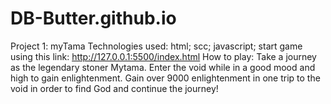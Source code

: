 # DB-Butter.github.io
Project 1: myTama
Technologies used: html; scc; javascript;
start game using this link: http://127.0.0.1:5500/index.html
How to play: Take a journey as the legendary stoner Mytama. Enter the void while in a good mood and high to gain enlightenment. Gain over 9000 enlightenment in one trip to the void in order to find God and continue the journey!